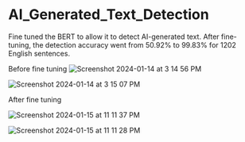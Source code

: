 # AI_Generated_Text_Detection
Fine tuned the BERT to allow it to detect AI-generated text. After fine-tuning, the detection accuracy went from 50.92% to 99.83% for 1202 English sentences.

Before fine tuning
![Screenshot 2024-01-14 at 3 14 56 PM](https://github.com/IjustAi/AI_Generated_Text_Detection/assets/95865487/808da78d-68a3-4fd4-8cb5-b6b7bb36434f)

![Screenshot 2024-01-14 at 3 15 07 PM](https://github.com/IjustAi/AI_Generated_Text_Detection/assets/95865487/ae000c64-379f-44ae-8663-cfa7901aa581)







After fine tuning




![Screenshot 2024-01-15 at 11 11 37 PM](https://github.com/IjustAi/AI_Generated_Text_Detection/assets/95865487/438cc8f5-f938-417d-b883-0abaec3ea9ba)

![Screenshot 2024-01-15 at 11 11 28 PM](https://github.com/IjustAi/AI_Generated_Text_Detection/assets/95865487/228ae68b-0ad9-45c1-9cba-b178da7a2093)
